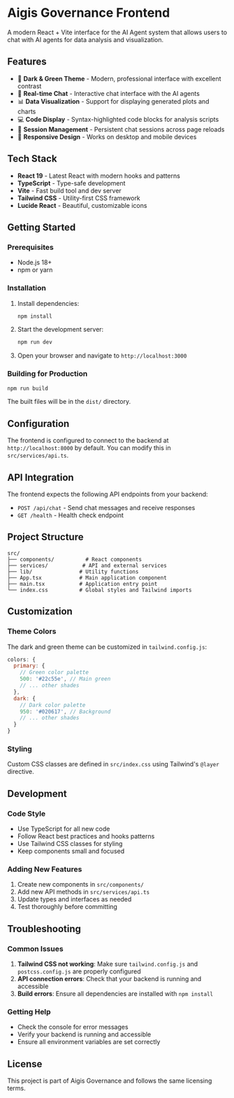 # Aigis Governance Frontend

A modern React + Vite interface for the AI Agent system that allows users to chat with AI agents for data analysis and visualization.

## Features

- 🎨 **Dark & Green Theme** - Modern, professional interface with excellent contrast
- 💬 **Real-time Chat** - Interactive chat interface with the AI agents
- 📊 **Data Visualization** - Support for displaying generated plots and charts
- 💻 **Code Display** - Syntax-highlighted code blocks for analysis scripts
- 🔄 **Session Management** - Persistent chat sessions across page reloads
- 📱 **Responsive Design** - Works on desktop and mobile devices

## Tech Stack

- **React 19** - Latest React with modern hooks and patterns
- **TypeScript** - Type-safe development
- **Vite** - Fast build tool and dev server
- **Tailwind CSS** - Utility-first CSS framework
- **Lucide React** - Beautiful, customizable icons

## Getting Started

### Prerequisites

- Node.js 18+ 
- npm or yarn

### Installation

1. Install dependencies:
   ```bash
   npm install
   ```

2. Start the development server:
   ```bash
   npm run dev
   ```

3. Open your browser and navigate to `http://localhost:3000`

### Building for Production

```bash
npm run build
```

The built files will be in the `dist/` directory.

## Configuration

The frontend is configured to connect to the backend at `http://localhost:8000` by default. You can modify this in `src/services/api.ts`.

## API Integration

The frontend expects the following API endpoints from your backend:

- `POST /api/chat` - Send chat messages and receive responses
- `GET /health` - Health check endpoint

## Project Structure

```
src/
├── components/          # React components
├── services/           # API and external services
├── lib/               # Utility functions
├── App.tsx            # Main application component
├── main.tsx           # Application entry point
└── index.css          # Global styles and Tailwind imports
```

## Customization

### Theme Colors

The dark and green theme can be customized in `tailwind.config.js`:

```javascript
colors: {
  primary: {
    // Green color palette
    500: '#22c55e', // Main green
    // ... other shades
  },
  dark: {
    // Dark color palette
    950: '#020617', // Background
    // ... other shades
  }
}
```

### Styling

Custom CSS classes are defined in `src/index.css` using Tailwind's `@layer` directive.

## Development

### Code Style

- Use TypeScript for all new code
- Follow React best practices and hooks patterns
- Use Tailwind CSS classes for styling
- Keep components small and focused

### Adding New Features

1. Create new components in `src/components/`
2. Add new API methods in `src/services/api.ts`
3. Update types and interfaces as needed
4. Test thoroughly before committing

## Troubleshooting

### Common Issues

1. **Tailwind CSS not working**: Make sure `tailwind.config.js` and `postcss.config.js` are properly configured
2. **API connection errors**: Check that your backend is running and accessible
3. **Build errors**: Ensure all dependencies are installed with `npm install`

### Getting Help

- Check the console for error messages
- Verify your backend is running and accessible
- Ensure all environment variables are set correctly

## License

This project is part of Aigis Governance and follows the same licensing terms.

